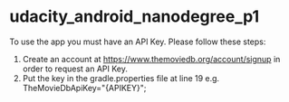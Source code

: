 # udacity_android_nanodegree_p1
To use the app you must have an API Key. Please follow these steps:
1. Create an account at https://www.themoviedb.org/account/signup in order to request an API Key.
2. Put the key in the gradle.properties file at line 19 e.g. TheMovieDbApiKey="{APIKEY}";
